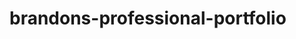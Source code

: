 # brandons-professional-portfolio

<!-- THINGS TO DO!
1.) - Application doesn't utilize semantic HTML (Sections, articles, asides, etc.)
2.) - Application's icon and image elements do not have accessible `alt` attributes
3.) - Application's CSS selectors and properties are not consolidated 
4.) - Application's CSS file contains no comments
5.) - Application's HTML file contains no comments
6.) - Repository README is missing a screenshot of the application and a link to the deployed application -->